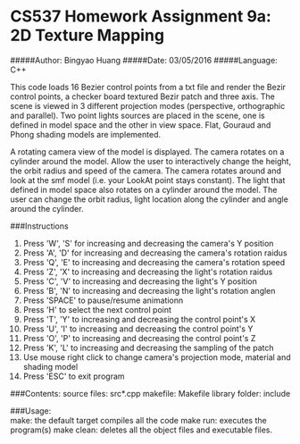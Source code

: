 CS537 Homework Assignment 9a: 2D Texture Mapping
====================
#####Author: Bingyao Huang
#####Date: 03/05/2016
#####Language: C++



This code loads 16 Bezier control points from a txt file and render the Bezir control points, a checker board textured Bezir patch and three axis. The scene is viewed in 3 different projection modes (perspective, orthographic and parallel). Two point lights sources are placed in the scene, one is defined in model space and the other in view space. Flat, Gouraud and Phong shading models are implemented.


A rotating camera view of the model is displayed. The camera rotates on a cylinder around the model. Allow the user to interactively change the height, the orbit radius and speed of the camera. The camera rotates around and look at the smf model (i.e. your LookAt point stays constant). The light that defined in model space also rotates on a cylinder around the model. The user can change the orbit radius, light location along the cylinder and angle around the cylinder.

###Instructions
1. Press 'W', 'S' for increasing and decreasing the camera's Y position
2. Press 'A', 'D' for increasing and decreasing the camera's rotation raidus
3. Press 'Q', 'E' to increasing and decreasing the camera's rotation speed
4. Press 'Z', 'X' to increasing and decreasing the light's rotation raidus
5. Press 'C', 'V' to increasing and decreasing the light's Y position
6. Press 'B', 'N' to increasing and decreasing the light's rotation anglen
7. Press 'SPACE' to pause/resume animationn
8. Press 'H' to select the next control point
9. Press 'T', 'Y' to increasing and decreasing the control point's X
10. Press 'U', 'I' to increasing and decreasing the control point's Y
10. Press 'O', 'P' to increasing and decreasing the control point's Z
11. Press 'K', 'L' to increasing and decreasing the sampling of the patch
13. Use mouse right click to change camera's projection mode, material and shading model
14. Press 'ESC' to exit program

###Contents:
	source files: src\*.cpp
	makefile: Makefile
	library folder: include
	

###Usage:	
	make: the default target compiles all the code
	make run: executes the program(s)
	make clean: deletes all the object files and executable files.
	
	

	

